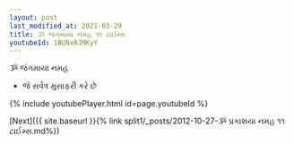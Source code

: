 ```yaml
---
layout: post
last_modified_at: 2021-03-29
title: ૐ જંગમાયા નમહ ૧૧ ટાઈમ્સ
youtubeId: 1BUNxBJMKyY
---
```

 
 
 ૐ જંગમાયા નમહ  
 
 -  જે સર્વત્ર મુસાફરી કરે છે 
 
  
 
  
 
 
 
 
 
 


{% include youtubePlayer.html id=page.youtubeId %}
 
[Next]({{ site.baseurl }}{% link  split1/_posts/2012-10-27-ૐ પ્રકાશયા નમહ ૧૧ ટાઈમ્સ.md%})
 
